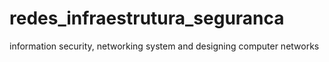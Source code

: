 # redes_infraestrutura_seguranca
information security, networking system and designing computer networks
